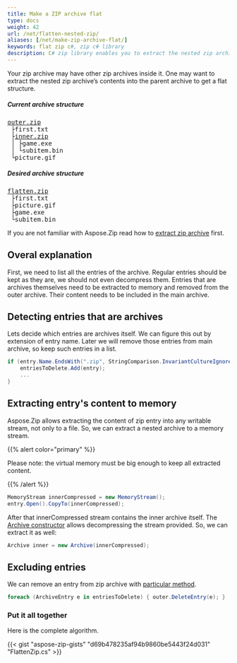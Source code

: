 ```yaml
---
title: Make a ZIP archive flat
type: docs
weight: 42
url: /net/flatten-nested-zip/
aliases: [/net/make-zip-archive-flat/]
keywords: flat zip c#, zip c# library
description: C# zip library enables you to extract the nested zip archive contents into the parent archive to get a flat structure.
---
```


Your zip archive may have other zip archives inside it. One may want to extract the nested zip archive’s contents into the parent archive to get a flat structure.

<h5> Current archive structure </h5>
<pre>
<u>outer.zip</u>
 ├first.txt
 ├<u>inner.zip</u>
 │ ├game.exe
 │ └subitem.bin
 └picture.gif
</pre>
<h5> Desired archive structure </h5>
<pre>
<u>flatten.zip</u>
 ├first.txt
 ├picture.gif
 ├game.exe
 └subitem.bin
</pre>


If you are not familiar with Aspose.Zip read how to [extract zip archive](https://docs.aspose.com/zip/net/compressing-and-decompressing-files/#decompressing-archives) first.

## **Overal explanation**

First, we need to list all the entries of the archive. Regular entries should be kept as they are, we should not even decompress them. Entries that are archives themselves need to be extracted to memory and removed from the outer archive. Their content needs to be included in the main archive. 

## **Detecting entries that are archives**
Lets decide which entries are archives itself. We can figure this out by extension of entry name.
Later we will remove those entries from main archive, so keep such entries in a list.
```c#
if (entry.Name.EndsWith(".zip", StringComparison.InvariantCultureIgnoreCase)) {
    entriesToDelete.Add(entry);
    ...
}
```

## **Extracting entry's content to memory**

Aspose.Zip allows extracting the content of zip entry into any writable stream, not only to a file. So, we can extract a nested archive to a memory stream.

{{% alert color="primary" %}} 

Please note: the virtual memory must be big enough to keep all extracted content.

{{% /alert %}} 

```c#
MemoryStream innerCompressed = new MemoryStream();
entry.Open().CopyTo(innerCompressed); 
```

After that innerCompressed stream contains the inner archive itself. The [Archive constructor](https://reference.aspose.com/zip/net/aspose.zip/archive/constructors/1) allows decompressing the stream provided.
So, we can extract it as well:
```c#
Archive inner = new Archive(innerCompressed);
```


## **Excluding entries** 

We can remove an entry from zip archive with [particular method](https://reference.aspose.com/zip/net/aspose.zip/archive/methods/deleteentry).

```c#
foreach (ArchiveEntry e in entriesToDelete) { outer.DeleteEntry(e); }
```

### **Put it all together**

Here is the complete algorithm.

{{< gist "aspose-zip-gists" "d69b478235af94b9860be5443f24d031" "FlattenZip.cs" >}}
